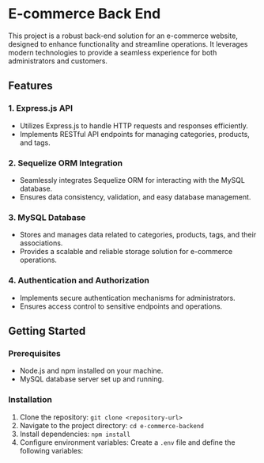 # E-commerce Back End

This project is a robust back-end solution for an e-commerce website, designed to enhance functionality and streamline operations. It leverages modern technologies to provide a seamless experience for both administrators and customers.

## Features

### 1. Express.js API
- Utilizes Express.js to handle HTTP requests and responses efficiently.
- Implements RESTful API endpoints for managing categories, products, and tags.

### 2. Sequelize ORM Integration
- Seamlessly integrates Sequelize ORM for interacting with the MySQL database.
- Ensures data consistency, validation, and easy database management.

### 3. MySQL Database
- Stores and manages data related to categories, products, tags, and their associations.
- Provides a scalable and reliable storage solution for e-commerce operations.

### 4. Authentication and Authorization
- Implements secure authentication mechanisms for administrators.
- Ensures access control to sensitive endpoints and operations.


## Getting Started

### Prerequisites
- Node.js and npm installed on your machine.
- MySQL database server set up and running.

### Installation
1. Clone the repository: `git clone <repository-url>`
2. Navigate to the project directory: `cd e-commerce-backend`
3. Install dependencies: `npm install`
4. Configure environment variables: Create a `.env` file and define the following variables:
